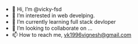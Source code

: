 - 👋 Hi, I’m @vicky-fsd
- 👀 I’m interested in web develping.
- 🌱 I’m currently learning full stack devloper
- 💞️ I’m looking to collaborate on ...
- 📫 How to reach me, vk1996vignesh@gmail.com

<!---
vicky-fsd/vicky-fsd is a ✨ special ✨ repository because its `README.md` (this file) appears on your GitHub profile.
You can click the Preview link to take a look at your changes.
--->
